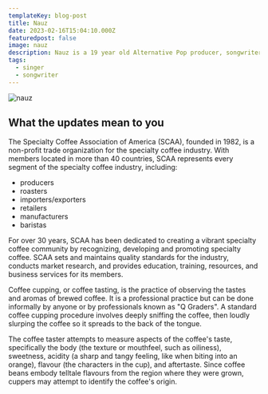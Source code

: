 ```yaml
---
templateKey: blog-post
title: Nauz
date: 2023-02-16T15:04:10.000Z
featuredpost: false
image: nauz
description: Nauz is a 19 year old Alternative Pop producer, songwriter and artist from a small town in Canada, Barrie. Starting at the age of 8, Nauz began producing and developing his skills alongside Grammy award winning producer Kizzo. He now sings songs about his relationship struggles and his own difficulty stepping outside of his comfort zone, with songs like “Anxious”. 
tags:
  - singer
  - songwriter
---
```

![nauz](/img/artists/nauz.png)

## What the updates mean to you

The Specialty Coffee Association of America (SCAA), founded in 1982, is a non-profit trade organization for the specialty coffee industry. With members located in more than 40 countries, SCAA represents every segment of the specialty coffee industry, including:

* producers
* roasters
* importers/exporters
* retailers
* manufacturers
* baristas

For over 30 years, SCAA has been dedicated to creating a vibrant specialty coffee community by recognizing, developing and promoting specialty coffee. SCAA sets and maintains quality standards for the industry, conducts market research, and provides education, training, resources, and business services for its members.

Coffee cupping, or coffee tasting, is the practice of observing the tastes and aromas of brewed coffee. It is a professional practice but can be done informally by anyone or by professionals known as "Q Graders". A standard coffee cupping procedure involves deeply sniffing the coffee, then loudly slurping the coffee so it spreads to the back of the tongue.

The coffee taster attempts to measure aspects of the coffee's taste, specifically the body (the texture or mouthfeel, such as oiliness), sweetness, acidity (a sharp and tangy feeling, like when biting into an orange), flavour (the characters in the cup), and aftertaste. Since coffee beans embody telltale flavours from the region where they were grown, cuppers may attempt to identify the coffee's origin.

